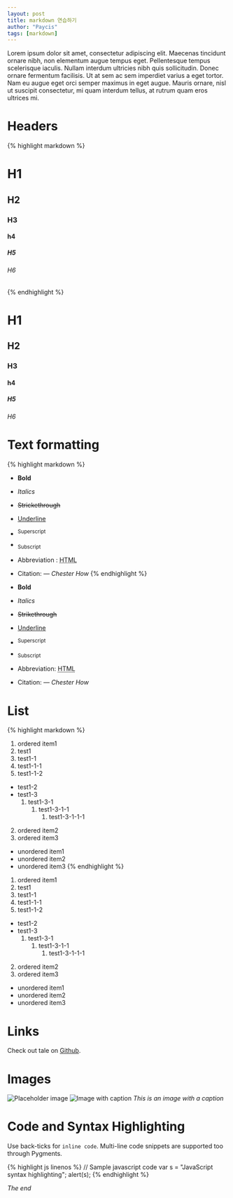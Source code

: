 ```yaml
---
layout: post
title: markdown 연습하기
author: "Paycis"
tags: [markdown]
---
```


Lorem ipsum dolor sit amet, consectetur adipiscing elit. Maecenas tincidunt ornare nibh, non elementum augue tempus eget. Pellentesque tempus scelerisque iaculis. Nullam interdum ultricies nibh quis sollicitudin. Donec ornare fermentum facilisis. Ut at sem ac sem imperdiet varius a eget tortor. Nam eu augue eget orci semper maximus in eget augue. Mauris ornare, nisl ut suscipit consectetur, mi quam interdum tellus, at rutrum quam eros ultrices mi.

# Headers
{% highlight markdown %}
# H1
## H2
### H3
#### h4
##### H5
###### H6
{% endhighlight %}

# H1
## H2
### H3
#### h4
##### H5
###### H6

# Text formatting

{% highlight markdown %}
- **Bold**
- _Italics_
- ~~Strickethrough~~
- <ins>Underline</ins>
- <sup>Superscript</sup>
- <sub>Subscript</sub>
- Abbreviation : <abbr title="HyperText Markup Language">HTML</abbr>
- Citation: <cite>&mdash; Chester How</cite>
{% endhighlight %}

- **Bold**
- _Italics_
- ~~Strikethrough~~
- <ins>Underline</ins>
- <sup>Superscript</sup>
- <sub>Subscript</sub>
- Abbreviation: <abbr title="HyperText Markup Language">HTML</abbr>
- Citation: <cite>&mdash; Chester How</cite>

# List
{% highlight markdown %}
1. ordered item1<br>
 1. test1<br>
 1. test1-1<br>
   1. test1-1-1
   2. test1-1-2
    
 * test1-2
 * test1-3<br>
    1. test1-3-1<br>
        1. test1-3-1-1<br>
            1. test1-3-1-1-1
 
2. ordered item2
3. ordered item3

* unordered item1
* unordered item2
* unordered item3
{% endhighlight %}

1. ordered item1<br>
 1. test1<br>
 1. test1-1<br>
   1. test1-1-1
   2. test1-1-2
    
 * test1-2
 * test1-3<br>
    1. test1-3-1<br>
        1. test1-3-1-1<br>
            1. test1-3-1-1-1
 
2. ordered item2
3. ordered item3

* unordered item1
* unordered item2
* unordered item3

# Links
Check out tale on [Github](https://github.com/chesterhow/tale).

# Images
![Placeholder image](https://placehold.it/800x400 "Placeholder image")
![Image with caption](https://placehold.it/700x400 "Image with caption")
_This is an image with a caption_

# Code and Syntax Highlighting
Use back-ticks for `inline code`. Multi-line code snippets are supported too through Pygments.

{% highlight js  linenos %}
// Sample javascript code
var s = "JavaScript syntax highlighting";
alert(s);
{% endhighlight %}

_The end_